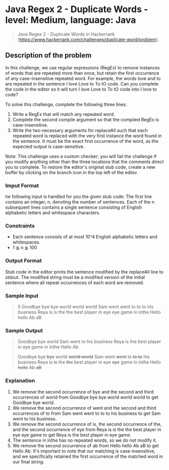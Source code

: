 # Java Regex 2 - Duplicate Words - level: Medium, language: Java
> Java Regex 2 - Duplicate Words in Hackerrank (https://www.hackerrank.com/challenges/duplicate-word/problem).


## Description of the problem
In this challenge, we use regular expressions (RegEx) to remove instances of words that are repeated more than once, but retain the first occurrence of any case-insensitive repeated word.
For example, the words love and to are repeated in the sentence I love Love to To tO code.
Can you complete the code in the editor so it will turn I love Love to To tO code into I love to code?

To solve this challenge, complete the following three lines:
1. Write a RegEx that will match any repeated word.
2. Complete the second compile argument so that the compiled RegEx is case-insensitive.
3. Write the two necessary arguments for replaceAll such that each repeated word is replaced with the very first instance the word found in the sentence.
   It must be the exact first occurrence of the word, as the expected output is case-sensitive.

Note: This challenge uses a custom checker; you will fail the challenge if you modify anything other than the three locations that the comments direct you to complete.
      To restore the editor's original stub code, create a new buffer by clicking on the branch icon in the top left of the editor.

### Imput Format
he following input is handled for you the given stub code:
The first line contains an integer, n, denoting the number of sentences.
Each of the n subsequent lines contains a single sentence consisting of English alphabetic letters and whitespace characters.

### Constraints
* Each sentence consists of at most 10^4 English alphabetic letters and whitespaces.
* 1 ≦ n ≦ 100

### Output Format
Stub code in the editor prints the sentence modified by the replaceAll line to stdout.
The modified string must be a modified version of the initial sentence where all repeat occurrences of each word are removed.

### Sample Input
> 5
> Goodbye bye bye world world world
> Sam went went to to to his business
> Reya is is the the best player in eye eye game
> in inthe
> Hello hello Ab aB

### Sample Output
> Goodbye bye world
> Sam went to his business
> Reya is the best player in eye game
> in inthe
> Hello Ab

> Goodbye bye ~~bye~~ world ~~world world~~
> Sam went ~~went~~ to ~~to to~~ his business
> Reya is ~~is~~ the ~~the~~ best player in eye ~~eye~~ game
> in inthe
> Hello ~~hello~~ Ab ~~aB~~

### Explanation
1. We remove the second occurrence of bye and the second and third occurrences of world from Goodbye bye bye world world world to get Goodbye bye world.
2. We remove the second occurrence of went and the second and third occurrences of to from Sam went went to to to his business to get Sam went to his business.
3. We remove the second occurrence of is, the second occurrence of the, and the second occurrence of eye from Reya is is the the best player in eye eye game to get Reya is the best player in eye game.
4. The sentence in inthe has no repeated words, so we do not modify it.
5. We remove the second occurrence of ab from Hello hello Ab aB to get Hello Ab.
   It's important to note that our matching is case-insensitive, and we specifically retained the first occurrence of the matched word in our final string.